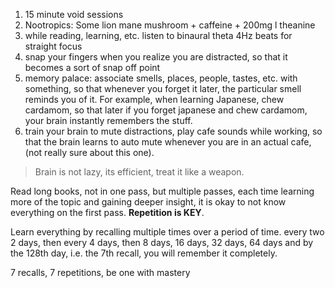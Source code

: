 1. 15 minute void sessions
2. Nootropics: Some lion mane mushroom + caffeine + 200mg l theanine
3. while reading, learning, etc. listen to binaural theta 4Hz beats for straight focus
4. snap your fingers when you realize you are distracted, so that it becomes a sort of snap off point
5. memory palace: associate smells, places, people, tastes, etc. with something, so that whenever you forget it later, the particular smell reminds you of it. For example, when learning Japanese, chew cardamom, so that later if you forget japanese and chew cardamom, your brain instantly remembers the stuff.
6. train your brain to mute distractions, play cafe sounds while working, so that the brain learns to auto mute whenever you are in an actual cafe, (not really sure about this one).

> Brain is not lazy, its efficient, treat it like a weapon.

Read long books, not in one pass, but multiple passes, each time learning more of the topic and gaining deeper insight, it is okay to not know everything on the first pass. **Repetition is KEY**.

Learn everything by recalling multiple times over a period of time. every two 2 days, then every 4 days, then 8 days, 16 days, 32 days, 64 days and by the 128th day, i.e. the 7th recall, you will remember it completely.

7 recalls, 7 repetitions, be one with mastery